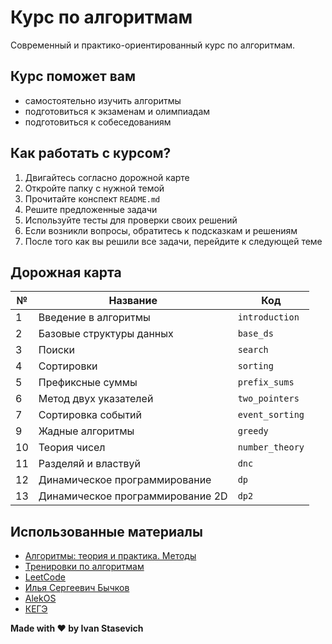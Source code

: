 # Курс по алгоритмам

Современный и практико-ориентированный курс по алгоритмам.

## Курс поможет вам

- самостоятельно изучить алгоритмы
- подготовиться к экзаменам и олимпиадам
- подготовиться к собеседованиям

## Как работать с курсом?

1. Двигайтесь согласно дорожной карте
2. Откройте папку с нужной темой
3. Прочитайте конспект `README.md`
4. Решите предложенные задачи
5. Используйте тесты для проверки своих решений
6. Если возникли вопросы, обратитесь к подсказкам и решениям
7. После того как вы решили все задачи, перейдите к следующей теме

## Дорожная карта

| №  | Название                         | Код             |
|----|----------------------------------|-----------------|
| 1  | Введение в алгоритмы             | `introduction`  |
| 2  | Базовые структуры данных         | `base_ds`       |
| 3  | Поиски                           | `search`        |
| 4  | Сортировки                       | `sorting`       |
| 5  | Префиксные суммы                 | `prefix_sums`   |
| 6  | Метод двух указателей            | `two_pointers`  |
| 7  | Сортировка событий               | `event_sorting` |
| 9  | Жадные алгоритмы                 | `greedy`        |
| 10 | Теория чисел                     | `number_theory` |
| 11 | Разделяй и властвуй              | `dnc`           |
| 12 | Динамическое программирование    | `dp`            |
| 13 | Динамическое программирование 2D | `dp2`           |

## Использованные материалы

* [Алгоритмы: теория и практика. Методы](https://stepik.org/course/217)
* [Тренировки по алгоритмам](https://yandex.ru/yaintern/algorithm-training_2)
* [LeetCode](https://leetcode.com/)
* [Илья Сергеевич Бычков](https://www.hse.ru/org/persons/43923872)
* [AlekOS](https://www.youtube.com/@AlekOS/videos)
* [КЕГЭ](https://kompege.ru)

**Made with ❤️ by Ivan Stasevich**

